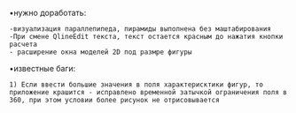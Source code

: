 •нужно доработать:

    -визуализация параллепипеда, пирамиды выполнена без маштабирования
    -При смене QlineEdit текста, текст остается красным до нажатия кнопки расчета
    - расширение окна моделей 2D под размре фигуры

•известные баги:

    1) Если ввести большие значения в поля характерисктики фигур, то приложение крашится - исправлено временной затычкой ограничения поля в 360, при этом условии более рисунок не отрисовывается



